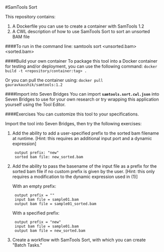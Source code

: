 #SamTools Sort

This repository contains:

1. A Dockerfile you can use to create a container with SamTools 1.2
2. A CWL description of how to use SamTools Sort to sort an unsorted BAM file

####To run in the command line:
	samtools sort <unsorted.bam> <sorted.bam>

####Build your own container
To package this tool into a Docker container for testing and/or deployment, you can use the following command:
`docker build -t <repository/container:tag> .` 

Or you can pull the container using:
`docker pull gauravkaushik/samtools:1.2`

####Import into Seven Bridges
You can import **`samtools.sort.cwl.json`** into Seven Bridges to use for your own research or try wrapping this application yourself using the Tool Editor.

####Exercises
You can customize this tool to your specifications.

Import the tool into Seven Bridges, then try the following exercises:

1. Add the ability to add a user-specified prefix to the sorted bam filename at runtime. [Hint: this requires an additional input port and a dynamic expression]

		output prefix: "new"
		sorted bam file: new_sorted.bam

2. Add the ability to pass the basename of the input file as a prefix for the sorted bam file if no custom prefix is given by the user. [Hint: this only requires a modification to the dynamic expression used in (1)]

	With an empty prefix:

		output prefix = ""
		input bam file = sample01.bam
		output bam file = sample01_sorted.bam

	With a specified prefix:

		output prefix = "new"
		input bam file = sample01.bam
		output bam file = new_sorted.bam
		
3. Create a workflow with SamTools Sort, with which you can create "Batch Tasks."
		
